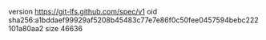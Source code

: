 version https://git-lfs.github.com/spec/v1
oid sha256:a1bddaef99929af5208b45483c77e7e86f0c50fee0457594bebc222101a80aa2
size 46636
